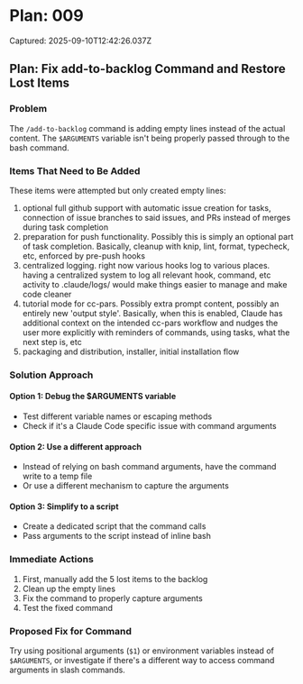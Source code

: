 # Plan: 009

Captured: 2025-09-10T12:42:26.037Z

## Plan: Fix add-to-backlog Command and Restore Lost Items

### Problem
The `/add-to-backlog` command is adding empty lines instead of the actual content. The `$ARGUMENTS` variable isn't being properly passed through to the bash command.

### Items That Need to Be Added
These items were attempted but only created empty lines:
1. optional full github support with automatic issue creation for tasks, connection of issue branches to said issues, and PRs instead of merges during task completion
2. preparation for push functionality. Possibly this is simply an optional part of task completion. Basically, cleanup with knip, lint, format, typecheck, etc, enforced by pre-push hooks
3. centralized logging. right now various hooks log to various places. having a centralized system to log all relevant hook, command, etc activity to .claude/logs/ would make things easier to manage and make code cleaner
4. tutorial mode for cc-pars. Possibly extra prompt content, possibly an entirely new 'output style'. Basically, when this is enabled, Claude has additional context on the intended cc-pars workflow and nudges the user more explicitly with reminders of commands, using tasks, what the next step is, etc
5. packaging and distribution, installer, initial installation flow

### Solution Approach

#### Option 1: Debug the $ARGUMENTS variable
- Test different variable names or escaping methods
- Check if it's a Claude Code specific issue with command arguments

#### Option 2: Use a different approach
- Instead of relying on bash command arguments, have the command write to a temp file
- Or use a different mechanism to capture the arguments

#### Option 3: Simplify to a script
- Create a dedicated script that the command calls
- Pass arguments to the script instead of inline bash

### Immediate Actions
1. First, manually add the 5 lost items to the backlog
2. Clean up the empty lines
3. Fix the command to properly capture arguments
4. Test the fixed command

### Proposed Fix for Command
Try using positional arguments (`$1`) or environment variables instead of `$ARGUMENTS`, or investigate if there's a different way to access command arguments in slash commands.